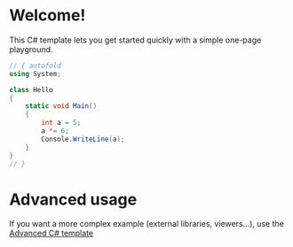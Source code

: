 # Welcome!

This C# template lets you get started quickly with a simple one-page playground.

```C# runnable
// { autofold
using System;

class Hello 
{
    static void Main()
    {
        int a = 5;
        a *= 6;
        Console.WriteLine(a);
    }
}
// }
```

# Advanced usage

If you want a more complex example (external libraries, viewers...), use the [Advanced C# template](https://tech.io/select-repo/386)
